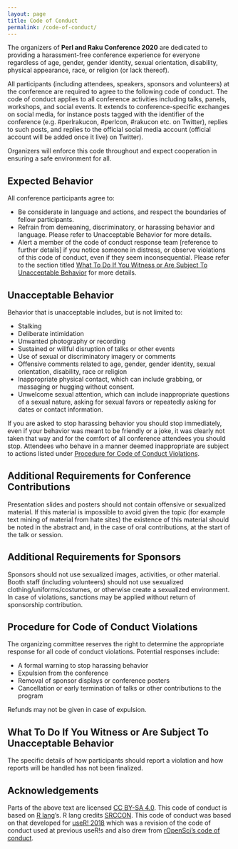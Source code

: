 ```yaml
---
layout: page
title: Code of Conduct
permalink: /code-of-conduct/
---
```


The organizers of **Perl and Raku Conference 2020** are dedicated to providing a
harassment-free conference experience for everyone regardless of age, gender,
gender identity, sexual orientation, disability, physical appearance, race, or
religion (or lack thereof).

All participants (including attendees, speakers, sponsors and volunteers) at the
conference are required to agree to the following code of conduct. The code of
conduct applies to all conference activities including talks, panels, workshops,
and social events. It extends to conference-specific exchanges on social media,
for instance posts tagged with the identifier of the conference (e.g.
\#perlrakucon, \#perlcon, \#rakucon etc. on Twitter), replies to such posts, and
replies to the official social media account (official account will be added
once it live) on Twitter).

Organizers will enforce this code throughout and expect cooperation in ensuring
a safe environment for all.

## Expected Behavior

All conference participants agree to:

* Be considerate in language and actions, and respect the boundaries of fellow
participants.
* Refrain from demeaning, discriminatory, or harassing behavior and language.
Please refer to Unacceptable Behavior for more details.
* Alert a member of the code of conduct response team [reference to further
details] if you notice someone in distress, or observe violations of this code
of conduct, even if they seem inconsequential. Please refer to the section
titled
[What To Do If You Witness or Are Subject To Unacceptable Behavior](what-to-do-if-you-witness-or-are-subject-to-unacceptable-behavior)
for more details.

## Unacceptable Behavior

Behavior that is unacceptable includes, but is not limited to:

* Stalking
* Deliberate intimidation
* Unwanted photography or recording
* Sustained or willful disruption of talks or other events
* Use of sexual or discriminatory imagery or comments
* Offensive comments related to age, gender, gender identity, sexual
orientation, disability, race or religion
* Inappropriate physical contact, which can include grabbing, or massaging or
hugging without consent.
* Unwelcome sexual attention, which can include inappropriate questions of a
sexual nature, asking for sexual favors or repeatedly asking for dates or
contact information.

If you are asked to stop harassing behavior you should stop immediately, even if
your behavior was meant to be friendly or a joke, it was clearly not taken that
way and for the comfort of all conference attendees you should stop.
Attendees who behave in a manner deemed inappropriate are subject to actions
listed under
[Procedure for Code of Conduct Violations](#procedure-for-code-of-conduct-violations).

## Additional Requirements for Conference Contributions

Presentation slides and posters should not contain offensive or sexualized
material. If this material is impossible to avoid given the topic (for example
text mining of material from hate sites) the existence of this material should
be noted in the abstract and, in the case of oral contributions, at the start of
the talk or session.

## Additional Requirements for Sponsors

Sponsors should not use sexualized images, activities, or other material. Booth
staff (including volunteers) should not use sexualized
clothing/uniforms/costumes, or otherwise create a sexualized environment. In
case of violations, sanctions may be applied without return of sponsorship
contribution.

## Procedure for Code of Conduct Violations

The organizing committee reserves the right to determine the appropriate response
for all code of conduct violations. Potential responses include:

* A formal warning to stop harassing behavior
* Expulsion from the conference
* Removal of sponsor displays or conference posters
* Cancellation or early termination of talks or other contributions to the program

Refunds may not be given in case of expulsion.

## What To Do If You Witness or Are Subject To Unacceptable Behavior

The specific details of how participants should report a violation and how
reports will be handled has not been finalized.

## Acknowledgements

Parts of the above text are licensed [CC BY-SA 4.0](http://creativecommons.org/licenses/by-sa/4.0/).
This code of conduct is based on [R lang](https://www.r-project.org/coc.html)’s. R lang credits [SRCCON](https://srccon.org/conduct/).
This code of conduct was based on that developed for [useR! 2018](https://user2018.r-project.org/code_of_conduct/)
which was a revision of the code of conduct used at previous useR!s and also drew from [rOpenSci’s code of conduct](https://ropensci.org/coc/).
